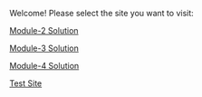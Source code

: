 
Welcome! 
Please select the site you want to visit:

[Module-2 Solution](https://bakshishdesigns.github.io/coursera-test/module2-solution/) 

[Module-3 Solution](https://bakshishdesigns.github.io/coursera-test/module3-solution/)

[Module-4 Solution](https://bakshishdesigns.github.io/coursera-test/module4-solution/)

[Test Site](https://bakshishdesigns.github.io/coursera-test/site/)
